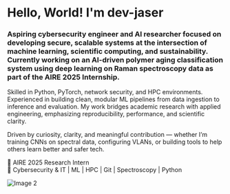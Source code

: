 # Hello, World! I'm dev-jaser

### Aspiring cybersecurity engineer and AI researcher focused on developing secure, scalable systems at the intersection of machine learning, scientific computing, and sustainability. Currently working on an AI-driven polymer aging classification system using deep learning on Raman spectroscopy data as part of the AIRE 2025 Internship.

Skilled in Python, PyTorch, network security, and HPC environments. Experienced in building clean, modular ML pipelines from data ingestion to inference and evaluation. My work bridges academic research with applied engineering, emphasizing reproducibility, performance, and scientific clarity.

Driven by curiosity, clarity, and meaningful contribution — whether I’m training CNNs on spectral data, configuring VLANs, or building tools to help others learn better and safer tech.

🔬 AIRE 2025 Research Intern  
🔐 Cybersecurity & IT | ML | HPC | Git | Spectroscopy | Python  

<!-- 
🌱 I’m currently studying for my certifications in CompTIA A+, CompTIA Security+, CompTIA Server+, & Cisco CCNA 200-301.
-->

<div style="display: flex;">
    <img src="https://i.imgur.com/9G8fhoz.jpeg" alt="Image 2" style="width: auto;">
</div>


<!--
**dev-jaser/dev-jaser** is a ✨ _special_ ✨ repository because its `README.md` (this file) appears on your GitHub profile.

Here are some ideas to get you started:

- 🔭 I’m currently working on ...
- 🌱 I’m currently learning ...
- 👯 I’m looking to collaborate on ...
- 🤔 I’m looking for help with ...
- 💬 Ask me about ...
- 📫 How to reach me: ...
- 😄 Pronouns: ...
- ⚡ Fun fact: ...

<table>
  <tr>
    <th>Header 1</th>
    <th>Header 2</th>
  </tr>
  <tr>
    <td>Data 1</td>
    <td>Data 2</td>
  </tr>
</table>

<p align="center">
  <img src="https://img.shields.io/github/actions/workflow/status/xJB6x/repository/build.yml?style=flat-square">
</p>



-->
